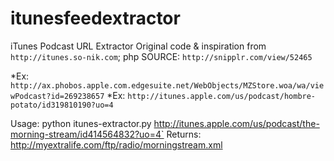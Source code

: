 itunesfeedextractor
===================

iTunes Podcast URL Extractor
Original code & inspiration from `http://itunes.so-nik.com`; php SOURCE: `http://snipplr.com/view/52465`

*Ex: `http://ax.phobos.apple.com.edgesuite.net/WebObjects/MZStore.woa/wa/viewPodcast?id=269238657`
*Ex: `http://itunes.apple.com/us/podcast/hombre-potato/id319810190?uo=4`

Usage:
    python itunes-extractor.py http://itunes.apple.com/us/podcast/the-morning-stream/id414564832?uo=4`
Returns:
    http://myextralife.com/ftp/radio/morningstream.xml
